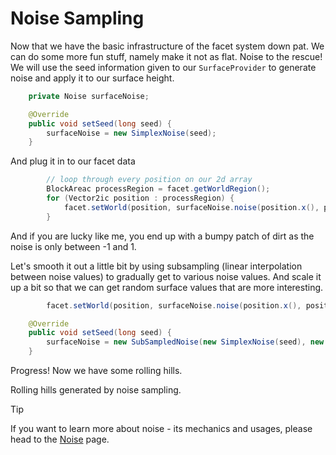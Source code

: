 # Noise Sampling

Now that we have the basic infrastructure of the facet system down pat.  We can do some more fun stuff,  namely make it not as flat.  Noise to the rescue!  We will use the seed information given to our ```SurfaceProvider``` to generate noise and apply it to our surface height.

```java
    private Noise surfaceNoise;

    @Override
    public void setSeed(long seed) {
        surfaceNoise = new SimplexNoise(seed);
    }
```

And plug it in to our facet data

```java
        // loop through every position on our 2d array
        BlockAreac processRegion = facet.getWorldRegion();
        for (Vector2ic position : processRegion) {
            facet.setWorld(position, surfaceNoise.noise(position.x(), position.y()));
        }
```

And if you are lucky like me,  you end up with a bumpy patch of dirt as the noise is only between -1 and 1.

Let's smooth it out a little bit by using subsampling (linear interpolation between noise values) to gradually get to various noise values. And scale it up a bit so that we can get random surface values that are more interesting.

```java
        facet.setWorld(position, surfaceNoise.noise(position.x(), position.y()) * 20);
```
```java
    @Override
    public void setSeed(long seed) {
        surfaceNoise = new SubSampledNoise(new SimplexNoise(seed), new Vector2f(0.01f, 0.01f), 1);
    }
```
Progress! Now we have some rolling hills.

<fig src="_media/img/noise-sampling.png" alt="Noise sampling">Rolling hills generated by noise sampling.</fig>

> [!TIP]
> If you want to learn more about noise - its mechanics and usages, please head to the [Noise](/topics/noise-overview) page.
